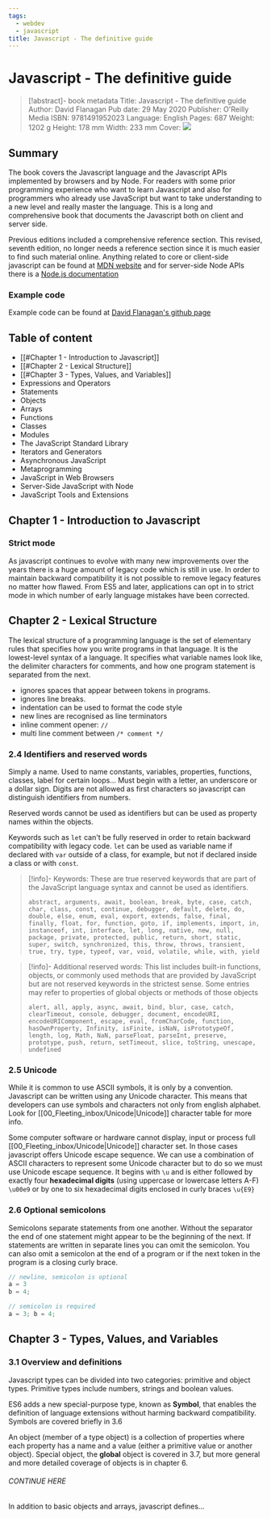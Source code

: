 ```yaml
---
tags:
  - webdev
  - javascript
title: Javascript - The definitive guide
---
```


# Javascript - The definitive guide

>[!abstract]- book metadata
Title: Javascript - The definitive guide
Author: David Flanagan
Pub date: 29 May 2020
Publisher: O'Reilly Media
ISBN: 9781491952023
Language: English
Pages: 687
Weight: 1202 g
Height: 178 mm
Width: 233 mm
Cover: ![](https://blackwells.co.uk/jacket/l/9781491952023.webp)

## Summary

The book covers the Javascript language and the Javascript APIs implemented by browsers and by Node. For readers with some prior programming experience who want to learn Javascript and also for programmers who already use JavaScript but want to take understanding to a new level and really master the language. This is a long and comprehensive book that documents the Javascript both on client and server side.

Previous editions included a comprehensive reference section. This revised, seventh edition, no longer needs a reference section since it is much easier to find such material online. Anything related to core or client-side javascript can be found at [MDN website](https://developer.mozilla.org) and for server-side Node APIs there is a [Node.js documentation](https://nodejs.org/api)

### Example code

Example code can be found at [David Flanagan's github page](https://github.com/davidflanagan/jstdg7)

## Table of  content

- [[#Chapter 1 - Introduction to Javascript]]
- [[#Chapter 2 - Lexical Structure]]
- [[#Chapter 3 - Types, Values, and Variables]]
- Expressions and Operators
- Statements
- Objects
- Arrays
- Functions
- Classes
- Modules
- The JavaScript Standard Library
- Iterators and Generators
- Asynchronous JavaScript
- Metaprogramming
- JavaScript in Web Browsers
- Server-Side JavaScript with Node
- JavaScript Tools and Extensions

## Chapter 1 - Introduction to Javascript

### Strict mode

As javascript continues to evolve with many new improvements over the years there is a huge amount of legacy code which is still in use. In order to maintain backward compatibility it is not possible to remove legacy features no matter how flawed. From ES5 and later, applications can opt in to strict mode in which number of early language mistakes have been corrected.

## Chapter 2 - Lexical Structure

The lexical structure of a programming language is the set of elementary rules that specifies how you write programs in that language. It is the lowest-level syntax of a language. It specifies what variable names look like, the delimiter characters for comments, and how one program statement is separated from the next.

- ignores spaces that appear between tokens in programs.
- ignores line breaks.
- indentation can be used to format the code style
- new lines are recognised as line terminators
- inline comment opener: `//`
- multi line comment between `/* comment */`

### 2.4 Identifiers and reserved words

Simply a name. Used to name constants, variables, properties, functions, classes, label for certain loops... Must begin with a letter, an underscore or a dollar sign. Digits are not allowed as first characters so javascript can distinguish identifiers from numbers.

Reserved words cannot be used as identifiers but can be used as property names within the objects.

Keywords such as `let` can't be fully reserved in order to retain backward compatibility with legacy code. `let` can be used as variable name if declared with `var` outside of a class, for example, but not if declared inside a class or with `const`.

>[!info]- Keywords:
>These are true reserved keywords that are part of the JavaScript language syntax and cannot be used as identifiers.
>```
>abstract, arguments, await, boolean, break, byte, case, catch, char, class, const, continue, debugger, default, delete, do, double, else, enum, eval, export, extends, false, final, finally, float, for, function, goto, if, implements, import, in, instanceof, int, interface, let, long, native, new, null, package, private, protected, public, return, short, static, super, switch, synchronized, this, throw, throws, transient, true, try, type, typeof, var, void, volatile, while, with, yield
>```

>[!info]- Additional reserved words:
>This list includes built-in functions, objects, or commonly used methods that are provided by JavaScript but are not reserved keywords in the strictest sense. Some entries may refer to properties of global objects or methods of those objects
>```
>alert, all, apply, async, await, bind, blur, case, catch, clearTimeout, console, debugger, document, encodeURI, encodeURIComponent, escape, eval, fromCharCode, function, hasOwnProperty, Infinity, isFinite, isNaN, isPrototypeOf, length, log, Math, NaN, parseFloat, parseInt, preserve, prototype, push, return, setTimeout, slice, toString, unescape, undefined
>```

### 2.5 Unicode

While it is common to use ASCII symbols, it is only by a convention. Javascript can be written using any Unicode character. This means that developers can use symbols and characters not only from english alphabet. Look for [[00_Fleeting_inbox/Unicode|Unicode]] character table for more info.

Some computer software or hardware cannot display, input or process full [[00_Fleeting_inbox/Unicode|Unicode]] character set. In those cases javascript offers Unicode escape sequence. We can use a combination of ASCII characters to represent some Unicode character but to do so we must use Unicode escape sequence. It begins with `\u` and is either followed by exactly four **hexadecimal digits** (using uppercase or lowercase letters A-F) `\u00e9` or by one to six hexadecimal digits enclosed in curly braces `\u{E9}`

### 2.6 Optional semicolons

Semicolons separate statements from one another. Without the separator the end of one statement might appear to be the beginning of the next. If statements are written in separate lines you can omit the semicolon. You can also omit a semicolon at the end of a program or if the next token in the program is a closing curly brace.

```js
// newline, semicolon is optional
a = 3
b = 4;

// semicolon is required
a = 3; b = 4;
```

## Chapter 3 - Types, Values, and Variables

### 3.1 Overview and definitions

Javascript types can be divided into two categories: primitive and object types. Primitive types include numbers, strings and boolean values.

ES6 adds a new special-purpose type, known as **Symbol**, that enables the definition of language extensions without harming backward compatibility. Symbols are covered briefly in 3.6

An object (member of a type object) is a collection of properties where each property has a name and a value (either a primitive value or another object). Special object, the **global** object is covered in 3.7, but more general and more detailed coverage of objects is in chapter 6.

###### CONTINUE HERE

In addition to basic objects and arrays, javascript defines...
